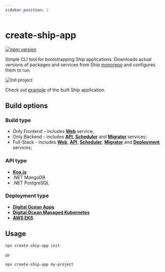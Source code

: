 ```yaml
---
sidebar_position: 2
---
```


# create-ship-app

[![npm version](https://badge.fury.io/js/create-ship-app.svg)](https://badge.fury.io/js/create-ship-app)

Simple CLI tool for bootstrapping Ship applications. Downloads actual versions of packages and services from Ship [monorepo](https://github.com/paralect/ship) and configures them to run.

![Init project](/img/deployment/digital-ocean/init-project.png)

Check out [example](https://github.com/paralect/ship/tree/master/examples/base) of the built Ship application.

## Build options

### Build type

- Only Frontend - includes [**Web**](/docs/web/overview) service;
- Only Backend - includes [**API**](/docs/api/overview), [**Scheduler**](/docs/scheduler.md) and [**Migrator**](/docs/migrator.md) services;
- Full-Stack - includes [**Web**](/docs/web/overview), [**API**](/docs/api/overview), [**Scheduler**](/docs/scheduler.md), [**Migrator**](/docs/migrator.md) and [**Deployment**](/docs/deployment/kubernetes/overview.md) services;

### API type

- [**Koa.js**](/docs/api/overview)
- .NET MongoDB
- .NET PostgreSQL

### Deployment type

- [**Digital Ocean Apps**](/docs/deployment/digital-ocean-apps.md)
- [**Digital Ocean Managed Kubernetes**](/docs/deployment/kubernetes/digital-ocean.md)
- [**AWS EKS**](/docs/deployment/kubernetes/aws.md)

## Usage

```shell
npx create-ship-app init
```

or

```shell
npx create-ship-app my-project
```
